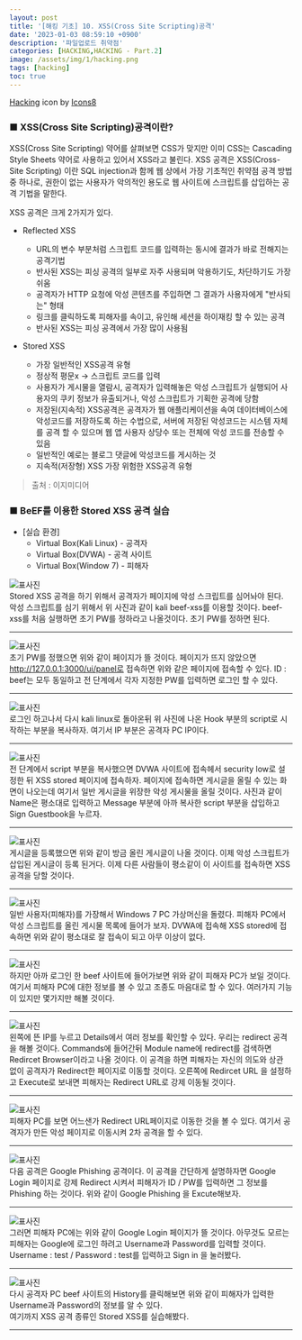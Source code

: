 ```yaml
---
layout: post
title: '[해킹 기초] 10. XSS(Cross Site Scripting)공격'
date: '2023-01-03 08:59:10 +0900'
description: '파일업로드 취약점'
categories: [HACKING,HACKING - Part.2]
image: /assets/img/1/hacking.png
tags: [hacking]
toc: true
---
```

<a text-size="1px" target="_blank" href="https://icons8.com/icon/5503/hacking">Hacking</a> icon by <a target="_blank" href="https://icons8.com">Icons8</a>

### <b>■ XSS(Cross Site Scripting)공격이란?</b>
XSS(Cross Site Scripting) 약어를 살펴보면 CSS가 맞지만 이미 CSS는 Cascading Style Sheets 약어로 사용하고 있어서 XSS라고 불린다.
XSS 공격은 XSS(Cross-Site Scripting) 이란 SQL injection과 함께 웹 상에서 가장 기초적인 취약점 공격 방법중 하나로, 권한이 없는 사용자가 악의적인 용도로 웹 사이트에 스크립트를 삽입하는 공격 기법을 말한다.<br>

XSS 공격은 크게 2가지가 있다.
- Reflected XSS
  - URL의 변수 부분처럼 스크립트 코드를 입력하는 동시에 결과가 바로 전해지는 공격기법
  - 반사된 XSS는 피싱 공격의 일부로 자주 사용되며 악용하기도, 차단하기도 가장 쉬움
  - 공격자가 HTTP 요청에 악성 콘텐츠를 주입하면 그 결과가 사용자에게 "반사되는" 형태 
  - 링크를 클릭하도록 피해자를 속이고, 유인해 세션을 하이재킹 할 수 있는 공격
  - 반사된 XSS는 피싱 공격에서 가장 많이 사용됨

- Stored XSS
  - 가장 일반적인 XSS공격 유형
  - 정상적 평문x -> 스크립트 코드를 입력
  - 사용자가 게시물을 열람시, 공격자가 입력해놓은 악성 스크립트가 실행되어 사용자의 쿠키 정보가 유출되거나, 악성 스크립트가 기획한 공격에 당함
  - 저장된(지속적) XSS공격은 공격자가 웹 애플리케이션을 속여 데이터베이스에 악성코드를 저장하도록 하는 수법으로, 
    서버에 저장된 악성코드는 시스템 자체를 공격 할 수 있으며 웹 앱 사용자 상당수 또는 전체에 악성 코드를 전송할 수 있음
  - 일반적인 예로는 블로그 댓글에 악성코드를 게시하는 것
  - 지속적(저장형) XSS 가장 위험한 XSS공격 유형


> 출처 : 
이지미디어

### <b>■ BeEF를 이용한 Stored XSS 공격 실습</b>
- [실습 환경]
    - Virtual Box(Kali Linux) - 공격자
    - Virtual Box(DVWA) - 공격 사이트
    - Virtual Box(Window 7) - 피해자

<img src="/assets/img/hacking/part2-4/1.png" alt="표사진"><br>
Stored XSS 공격을 하기 위해서 공격자가 페이지에 악성 스크립트를 심어놔야 된다. 악성 스크립트를 심기 위해서 위 사진과 같이 kali beef-xss를 이용할 것이다. beef-xss를 처음 실행하면 초기 PW를 정하라고 나올것이다. 초기 PW를 정하면 된다.
<hr>

<img src="/assets/img/hacking/part2-4/2.png" alt="표사진"><br>
초기 PW를 정했으면 위와 같이 페이지가 뜰 것이다. 페이지가 뜨지 않았으면 http://127.0.0.1:3000/ui/panel로 접속하면 위와 같은 페이지에 접속할 수 있다. ID : beef는 모두 동일하고 전 단계에서 각자 지정한 PW를 입력하면 로그인 할 수 있다.
<hr>
<img src="/assets/img/hacking/part2-4/3.png" alt="표사진"><br>
로그인 하고나서 다시 kali linux로 돌아온뒤 위 사진에 나온 Hook 부분의 script로 시작하는 부분을 복사하자. 여기서 IP 부분은 공격자 PC IP이다.
<hr>
<img src="/assets/img/hacking/part2-4/4.png" alt="표사진"><br>
전 단계에서 script 부분을 복사했으면 DVWA 사이트에 접속헤서 security low로 설정한 뒤 XSS stored 페이지에 접속하자. 페이지에 접속하면 게시글을 올릴 수 있는 화면이 나오는데 여기서 일반 게시글을 위장한 악성 게시물을 올릴 것이다. 사진과 같이 Name은 평소대로 입력하고 Message 부분에 아까 복사한 script 부분을 삽입하고 Sign Guestbook을 누르자.
<hr>
<img src="/assets/img/hacking/part2-4/5.png" alt="표사진"><br>
게시글을 등록했으면 위와 같이 방금 올린 게시글이 나올 것이다. 이제 악성 스크립트가 삽입된 게시글이 등록 된거다. 이제 다른 사람들이 평소같이 이 사이트를 접속하면 XSS 공격을 당할 것이다.
<hr>
<img src="/assets/img/hacking/part2-4/6.png" alt="표사진"><br>
일반 사용자(피해자)를 가장해서 Windows 7 PC 가상머신을 돌렸다. 피해자 PC에서 악성 스크립트를 올린 게시물 목록에 들어가 보자. DVWA에 접속해 XSS stored에 접속하면 위와 같이 평소대로 잘 접속이 되고 아무 이상이 없다.
<hr>
<img src="/assets/img/hacking/part2-4/7.png" alt="표사진"><br>
하지만 아까 로그인 한 beef 사이트에 들어가보면 위와 같이 피해자 PC가 보일 것이다. 여기서 피해자 PC에 대한 정보를 볼 수 있고 조종도 마음대로 할 수 있다. 여러가지 기능이 있지만 몇가지만 해볼 것이다.
<hr>
<img src="/assets/img/hacking/part2-4/8.png" alt="표사진"><br>
왼쪽에 뜬 IP를 누르고 Details에서 여러 정보를 확인할 수 있다. 우리는 redirect 공격을 해볼 것이다. Commands에 들어간뒤 Module name에 redirect를 검색하면 Redircet Browser이라고 나올 것이다. 이 공격을 하면 피해자는 자신의 의도와 상관 없이 공격자가 Redirect한 페이지로 이동할 것이다.
오른쪽에 Redircet URL 을 설정하고 Execute로 보내면 피해자는 Redirect URL로 강제 이동될 것이다.
<hr>
<img src="/assets/img/hacking/part2-4/9.png" alt="표사진"><br>
피해자 PC를 보면 어느샌가 Redirect URL페이지로 이동한 것을 볼 수 있다. 여기서 공격자가 만든 악성 페이지로 이동시켜 2차 공격을 할 수 있다.
<hr>
<img src="/assets/img/hacking/part2-4/10.png" alt="표사진"><br>
다음 공격은 Google Phishing 공격이다. 이 공격을 간단하게 설명하자면 Google Login 페이지로 강제 Redirect 시켜서 피해자가 ID / PW를 입력하면 그 정보를 Phishing 하는 것이다. 위와 같이 Google Phishing 을 Excute해보자.
<hr>
<img src="/assets/img/hacking/part2-4/12.png" alt="표사진"><br>
그러면 피해자 PC에는 위와 같이 Google Login 페이지가 뜰 것이다. 아무것도 모르는 피해자는 Google에 로그인 하려고 Username과 Password를 입력할 것이다. Username : test / Password : test를 입력하고 Sign in 을 눌러봤다.
<hr>
<img src="/assets/img/hacking/part2-4/13.png" alt="표사진"><br>
다시 공격자 PC beef 사이트의 History를 클릭해보면 위와 같이 피해자가 입력한 Username과 Password의 정보를 알 수 있다.<br>
여기까지 XSS 공격 종류인 Stored XSS를 실습해봤다.
<hr>